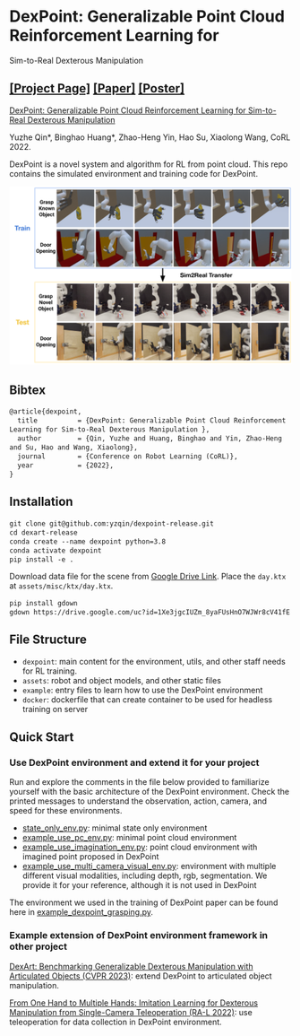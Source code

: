 # DexPoint: Generalizable Point Cloud Reinforcement Learning for

Sim-to-Real Dexterous Manipulation

[[Project Page]](https://yzqin.github.io/dexpoint/) [[Paper]](https://arxiv.org/abs/2211.09423) [[Poster]](https://docs.google.com/presentation/d/1dDtAPQ49k1emhETRPAib5R0wCGdwlz5l/edit?usp=sharing&ouid=108317450590466198031&rtpof=true&sd=true)
-----

[DexPoint: Generalizable Point Cloud Reinforcement Learning for
Sim-to-Real Dexterous Manipulation ](https://yzqin.github.io/dexpoint/)

Yuzhe Qin*, Binghao Huang*, Zhao-Heng Yin, Hao Su, Xiaolong Wang, CoRL 2022.

DexPoint is a novel system and algorithm for RL from point cloud. This repo contains the simulated environment and
training code for DexPoint.

![Teaser](docs/teaser.png)

## Bibtex

```
@article{dexpoint,
  title          = {DexPoint: Generalizable Point Cloud Reinforcement Learning for Sim-to-Real Dexterous Manipulation },
  author         = {Qin, Yuzhe and Huang, Binghao and Yin, Zhao-Heng and Su, Hao and Wang, Xiaolong},
  journal        = {Conference on Robot Learning (CoRL)},
  year           = {2022},
}
```

## Installation

```shell
git clone git@github.com:yzqin/dexpoint-release.git
cd dexart-release
conda create --name dexpoint python=3.8
conda activate dexpoint
pip install -e .
```

Download data file for the scene
from [Google Drive Link](https://drive.google.com/file/d/1Xe3jgcIUZm_8yaFUsHnO7WJWr8cV41fE/view?usp=sharing).
Place the `day.ktx` at `assets/misc/ktx/day.ktx`.

```shell
pip install gdown
gdown https://drive.google.com/uc?id=1Xe3jgcIUZm_8yaFUsHnO7WJWr8cV41fE
```

## File Structure

- `dexpoint`: main content for the environment, utils, and other staff needs for RL training.
- `assets`: robot and object models, and other static files
- `example`: entry files to learn how to use the DexPoint environment
- `docker`: dockerfile that can create container to be used for headless training on server

## Quick Start

### Use DexPoint environment and extend it for your project

Run and explore the comments in the file below provided to familiarize yourself with the basic architecture of the
DexPoint environment. Check the printed messages to understand the observation, action, camera, and speed for these
environments.

- [state_only_env.py](example/example_use_state_only_env.py): minimal state only environment
- [example_use_pc_env.py](example/example_use_pc_env.py): minimal point cloud environment
- [example_use_imagination_env.py](example/example_use_imagination_env.py): point cloud environment with imagined point
  proposed
  in DexPoint
- [example_use_multi_camera_visual_env.py](example/example_use_multi_camera_visual_env.py): environment with multiple
  different visual modalities, including depth, rgb, segmentation. We provide it for your reference, although it is not
  used in DexPoint

The environment we used in the training of DexPoint paper can be found here
in [example_dexpoint_grasping.py](example/example_dexpoint_grasping.py).

### Example extension of DexPoint environment framework in other project

[DexArt: Benchmarking Generalizable Dexterous Manipulation with Articulated Objects (CVPR 2023)](https://github.com/Kami-code/dexart-release):
extend DexPoint to articulated object manipulation.

[From One Hand to Multiple Hands: Imitation Learning for Dexterous Manipulation from Single-Camera Teleoperation (RA-L 2022)](https://yzqin.github.io/dex-teleop-imitation/):
use teleoperation for data collection in DexPoint environment.





